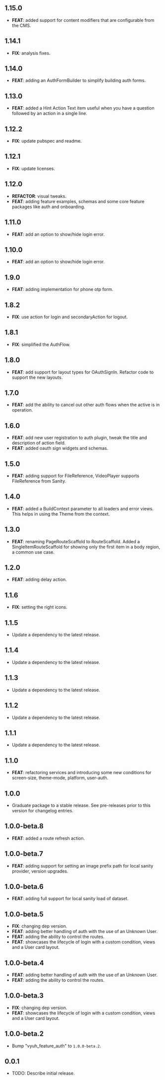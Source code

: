 ## 1.15.0

 - **FEAT**: added support for content modifiers that are configurable from the CMS.

## 1.14.1

 - **FIX**: analysis fixes.

## 1.14.0

 - **FEAT**: adding an AuthFormBuilder to simplify building auth forms.

## 1.13.0

 - **FEAT**: added a Hint Action Text item useful when you have a question followed by an action in a single line.

## 1.12.2

 - **FIX**: update pubspec and readme.

## 1.12.1

 - **FIX**: update licenses.

## 1.12.0

 - **REFACTOR**: visual tweaks.
 - **FEAT**: adding feature examples, schemas and some core feature packages like auth and onboarding.

## 1.11.0

 - **FEAT**: add an option to show/hide login error.

## 1.10.0

 - **FEAT**: add an option to show/hide login error.

## 1.9.0

 - **FEAT**: adding implementation for phone otp form.

## 1.8.2

 - **FIX**: use action for login and secondaryAction for logout.

## 1.8.1

 - **FIX**: simplified the AuthFlow.

## 1.8.0

 - **FEAT**: add support for layout types for OAuthSignIn. Refactor code to support the new layouts.

## 1.7.0

 - **FEAT**: add the ability to cancel out other auth flows when the active is in operation.

## 1.6.0

 - **FEAT**: add new user registration to auth plugin, tweak the title and description of action field.
 - **FEAT**: added oauth sign widgets and schemas.

## 1.5.0

- **FEAT**: adding support for FileReference, VideoPlayer supports FileReference
  from Sanity.

## 1.4.0

- **FEAT**: added a BuildContext parameter to all loaders and error views. This
  helps in using the Theme from the context.

## 1.3.0

- **FEAT**: renaming PageRouteScaffold to RouteScaffold. Added a
  SingleItemRouteScaffold for showing only the first item in a body region, a
  common use case.

## 1.2.0

- **FEAT**: adding delay action.

## 1.1.6

- **FIX**: setting the right icons.

## 1.1.5

- Update a dependency to the latest release.

## 1.1.4

- Update a dependency to the latest release.

## 1.1.3

- Update a dependency to the latest release.

## 1.1.2

- Update a dependency to the latest release.

## 1.1.1

- Update a dependency to the latest release.

## 1.1.0

- **FEAT**: refactoring services and introducing some new conditions for
  screen-size, theme-mode, platform, user-auth.

## 1.0.0

- Graduate package to a stable release. See pre-releases prior to this version
  for changelog entries.

## 1.0.0-beta.8

- **FEAT**: added a route refresh action.

## 1.0.0-beta.7

- **FEAT**: adding support for setting an image prefix path for local sanity
  provider, version upgrades.

## 1.0.0-beta.6

- **FEAT**: adding full support for local sanity load of dataset.

## 1.0.0-beta.5

- **FIX**: changing dep version.
- **FEAT**: adding better handling of auth with the use of an Unknown User.
- **FEAT**: adding the ability to control the routes.
- **FEAT**: showcases the lifecycle of login with a custom condition, views and
  a User card layout.

## 1.0.0-beta.4

- **FEAT**: adding better handling of auth with the use of an Unknown User.
- **FEAT**: adding the ability to control the routes.

## 1.0.0-beta.3

- **FIX**: changing dep version.
- **FEAT**: showcases the lifecycle of login with a custom condition, views and
  a User card layout.

## 1.0.0-beta.2

- Bump "vyuh_feature_auth" to `1.0.0-beta.2`.

## 0.0.1

- TODO: Describe initial release.
